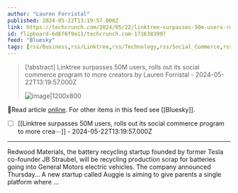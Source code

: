 ```yaml
---
author: "Lauren Forristal"
published: 2024-05-22T13:19:57.000Z
link: https://techcrunch.com/2024/05/22/linktree-surpasses-50m-users-rolls-out-beta-social-commerce-program/?eicker.news=
id: flipboard-6d6f6f9a11/techcrunch.com-1716383997
feed: "Bluesky"
tags: [rss/Business,rss/Linktree,rss/Technology,rss/Social_Commerce,rss/Bluesky]
---
```

> [!abstract] Linktree surpasses 50M users, rolls out its social commerce program to more creators by Lauren Forristal - 2024-05-22T13:19:57.000Z
>
> ![image|1200x800](https://ic-cdn.flipboard.com/techcrunch.com/7e8ca89da50410df713077858a681e2789455675/_xlarge.jpeg)

🔗Read article [online](https://techcrunch.com/2024/05/22/linktree-surpasses-50m-users-rolls-out-beta-social-commerce-program/?eicker.news=). For other items in this feed see [[Bluesky]].

- [ ] [[Linktree surpasses 50M users, rolls out its social commerce program to more crea⋯]] - 2024-05-22T13:19:57.000Z
- - -
Redwood Materials, the battery recycling startup founded by former Tesla co-founder JB Straubel, will be recycling production scrap for batteries going into General Motors electric vehicles. The company announced Thursday… A new startup called Auggie is aiming to give parents a single platform where …
